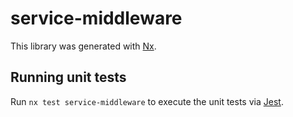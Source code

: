 # service-middleware

This library was generated with [Nx](https://nx.dev).

## Running unit tests

Run `nx test service-middleware` to execute the unit tests via [Jest](https://jestjs.io).
